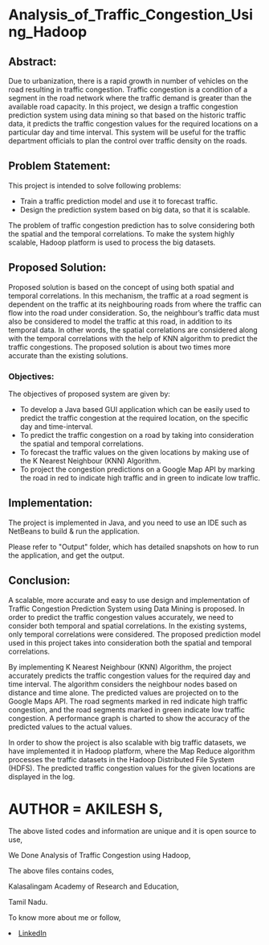 # Analysis_of_Traffic_Congestion_Using_Hadoop

## Abstract:

Due to urbanization, there is a rapid growth in number of vehicles on the road resulting in traffic congestion. Traffic congestion is a condition of a segment in the road network where the traffic demand is greater than the available road capacity. In this project, we design a traffic congestion prediction system using data mining so that based on the historic traffic data, it predicts the traffic congestion values for the required locations on a particular day and time interval. This system will be useful for the traffic department officials to plan the control over traffic density on the roads. 

## Problem Statement:

This project is intended to solve following problems:

*	Train a traffic prediction model and use it to forecast traffic.
*	Design the prediction system based on big data, so that it is scalable. 

The problem of traffic congestion prediction has to solve considering both the spatial and the temporal correlations. To make the system highly scalable, Hadoop platform is used to process the big datasets.

## Proposed Solution:

Proposed solution is based on the concept of using both spatial and temporal correlations. In this mechanism, the traffic at a road segment is dependent on the traffic at its neighbouring roads from where the traffic can flow into the road under consideration. So, the neighbour’s traffic data must also be considered to model the traffic at this road, in addition to its temporal data. In other words, the spatial correlations are considered along with the temporal correlations with the help of KNN algorithm to predict the traffic congestions. The proposed solution is about two times more accurate than the existing solutions.

### Objectives:

The objectives of proposed system are given by:

* To develop a Java based GUI application which can be easily used to predict the traffic congestion at the required location, on the specific day and time-interval. 
* To predict the traffic congestion on a road by taking into consideration the spatial and temporal correlations. 
* To forecast the traffic values on the given locations by making use of the K Nearest Neighbour (KNN) Algorithm.
* To project the congestion predictions on a Google Map API by marking the road in red to indicate high traffic and in green to indicate low traffic.

## Implementation:

The project is implemented in Java, and you need to use an IDE such as NetBeans to build & run the application.

Please refer to "Output" folder, which has detailed snapshots on how to run the application, and get the output.

## Conclusion:

A scalable, more accurate and easy to use design and implementation of Traffic Congestion Prediction System using Data Mining is proposed. In order to predict the traffic congestion values accurately, we need to consider both temporal and spatial correlations. In the existing systems, only temporal correlations were considered. The proposed prediction model used in this project takes into consideration both the spatial and temporal correlations. 

By implementing K Nearest Neighbour (KNN) Algorithm, the project accurately predicts the traffic congestion values for the required day and time interval. The algorithm considers the neighbour nodes based on distance and time alone. The predicted values are projected on to the Google Maps API. The road segments marked in red indicate high traffic congestion, and the road segments marked in green indicate low traffic congestion. A performance graph is charted to show the accuracy of the predicted values to the actual values.

In order to show the project is also scalable with big traffic datasets, we have implemented it in Hadoop platform, where the Map Reduce algorithm processes the traffic datasets in the Hadoop Distributed File System (HDFS). The predicted traffic congestion values for the given locations are displayed in the log.

# AUTHOR = AKILESH S,

The above listed codes and information are unique and it is open source to use,

We Done Analysis of Traffic Congestion using Hadoop,

The above files contains codes,

Kalasalingam Academy of Research and Education,

Tamil Nadu.

To know more about me or follow,

<li><a href="http://www.linkedin.com/in/Akilesh--S">LinkedIn</a>   
